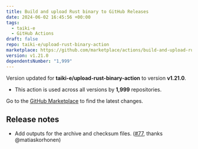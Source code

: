 ```yaml
---
title: Build and upload Rust binary to GitHub Releases
date: 2024-06-02 16:45:56 +00:00
tags:
  - taiki-e
  - GitHub Actions
draft: false
repo: taiki-e/upload-rust-binary-action
marketplace: https://github.com/marketplace/actions/build-and-upload-rust-binary-to-github-releases
version: v1.21.0
dependentsNumber: "1,999"
---
```



Version updated for **taiki-e/upload-rust-binary-action** to version **v1.21.0**.
- This action is used across all versions by **1,999** repositories.

Go to the [GitHub Marketplace](https://github.com/marketplace/actions/build-and-upload-rust-binary-to-github-releases) to find the latest changes.

## Release notes

- Add outputs for the archive and checksum files. ([#77](https://github.com/taiki-e/upload-rust-binary-action/pull/77), thanks @matiaskorhonen)
